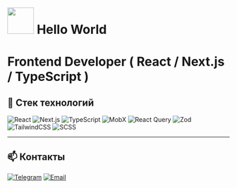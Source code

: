 # <img src="https://media.giphy.com/media/WUlplcMpOCEmTGBtBW/giphy.gif" width="60"> Hello World

# Frontend Developer ( **React / Next.js / TypeScript** ) 

## 🧰 Стек технологий

![React](https://img.shields.io/badge/React-61DAFB?logo=react&logoColor=black)
![Next.js](https://img.shields.io/badge/Next.js-000?logo=nextdotjs&logoColor=white)
![TypeScript](https://img.shields.io/badge/TypeScript-007ACC?logo=typescript&logoColor=white)
![MobX](https://img.shields.io/badge/MobX-FF9955?logo=mobx&logoColor=white)
![React Query](https://img.shields.io/badge/React_Query-FF4154?logo=reactquery&logoColor=white)
![Zod](https://img.shields.io/badge/Zod-3E67B1?logo=zod&logoColor=white)
![TailwindCSS](https://img.shields.io/badge/TailwindCSS-06B6D4?logo=tailwindcss&logoColor=white)
![SCSS](https://img.shields.io/badge/SCSS-CC6699?logo=sass&logoColor=white)

---

## 📫 Контакты

[![Telegram](https://img.shields.io/badge/Telegram-26A5E4?logo=telegram&logoColor=white)](https://t.me/woxayo)
[![Email](https://img.shields.io/badge/Email-D14836?logo=gmail&logoColor=white)](woxayo@yandex.ru)

